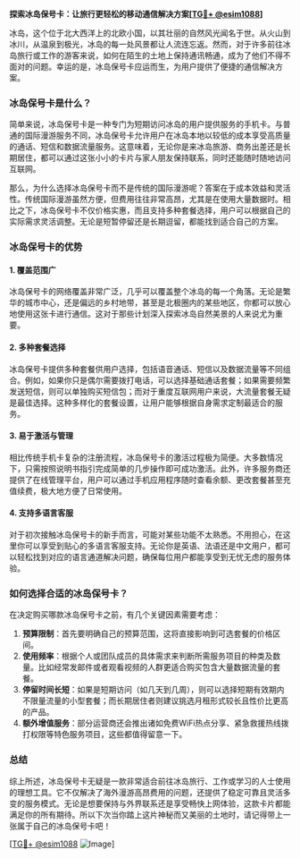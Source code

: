 **探索冰岛保号卡：让旅行更轻松的移动通信解决方案[[TG💪+ @esim1088](https://t.me/s/esim1088)]**

冰岛，这个位于北大西洋上的北欧小国，以其壮丽的自然风光闻名于世。从火山到冰川，从温泉到极光，冰岛的每一处风景都让人流连忘返。然而，对于许多前往冰岛旅行或工作的游客来说，如何在陌生的土地上保持通讯畅通，成为了他们不得不面对的问题。幸运的是，冰岛保号卡应运而生，为用户提供了便捷的通信解决方案。

### 冰岛保号卡是什么？

简单来说，冰岛保号卡是一种专门为短期访问冰岛的用户提供服务的手机卡。与普通的国际漫游服务不同，冰岛保号卡允许用户在冰岛本地以较低的成本享受高质量的通话、短信和数据流量服务。这意味着，无论你是来冰岛旅游、商务出差还是长期居住，都可以通过这张小小的卡片与家人朋友保持联系，同时还能随时随地访问互联网。

那么，为什么选择冰岛保号卡而不是传统的国际漫游呢？答案在于成本效益和灵活性。传统国际漫游虽然方便，但费用往往非常高昂，尤其是在使用大量数据时。相比之下，冰岛保号卡不仅价格实惠，而且支持多种套餐选择，用户可以根据自己的实际需求灵活调整。无论是短暂停留还是长期逗留，都能找到适合自己的方案。

### 冰岛保号卡的优势

#### 1. **覆盖范围广**
冰岛保号卡的网络覆盖非常广泛，几乎可以覆盖整个冰岛的每一个角落。无论是繁华的城市中心，还是偏远的乡村地带，甚至是北极圈内的某些地区，你都可以放心地使用这张卡进行通信。这对于那些计划深入探索冰岛自然美景的人来说尤为重要。

#### 2. **多种套餐选择**
冰岛保号卡提供多种套餐供用户选择，包括语音通话、短信以及数据流量等不同组合。例如，如果你只是偶尔需要拨打电话，可以选择基础通话套餐；如果需要频繁发送短信，则可以单独购买短信包；而对于重度互联网用户来说，大流量套餐无疑是最佳选择。这种多样化的套餐设置，让用户能够根据自身需求定制最适合的服务。

#### 3. **易于激活与管理**
相比传统手机卡复杂的注册流程，冰岛保号卡的激活过程极为简便。大多数情况下，只需按照说明书指引完成简单的几步操作即可成功激活。此外，许多服务商还提供了在线管理平台，用户可以通过手机应用程序随时查看余额、更改套餐甚至充值续费，极大地方便了日常使用。

#### 4. **支持多语言客服**
对于初次接触冰岛保号卡的新手而言，可能对某些功能不太熟悉。不用担心，在这里你可以享受到贴心的多语言客服支持。无论你是英语、法语还是中文用户，都可以轻松找到对应的语言通道解决问题，确保每位用户都能享受到无忧无虑的服务体验。

### 如何选择合适的冰岛保号卡？

在决定购买哪款冰岛保号卡之前，有几个关键因素需要考虑：

1. **预算限制**：首先要明确自己的预算范围，这将直接影响到可选套餐的价格区间。
2. **使用频率**：根据个人或团队成员的具体需求来判断所需服务项目的种类及数量。比如经常发邮件或者观看视频的人群更适合购买包含大量数据流量的套餐。
3. **停留时间长短**：如果是短期访问（如几天到几周），则可以选择短期有效期内不限量流量的小型套餐；而长期居住者则建议挑选月租形式较长且性价比更高的产品。
4. **额外增值服务**：部分运营商还会推出诸如免费WiFi热点分享、紧急救援热线拨打权限等特色服务项目，这些都值得留意一下。

### 总结

综上所述，冰岛保号卡无疑是一款非常适合前往冰岛旅行、工作或学习的人士使用的理想工具。它不仅解决了海外漫游高昂费用的问题，还提供了稳定可靠且灵活多变的服务模式。无论是想要保持与外界联系还是享受畅快上网体验，这款卡片都能满足你的所有期待。所以下次当你踏上这片神秘而又美丽的土地时，请记得带上一张属于自己的冰岛保号卡吧！

[[TG💪+ @esim1088](https://t.me/s/esim1088) ![Image](https://i.postimg.cc/4NQfJmqS/Snipaste-2025-05-13-00-14-12.png)]